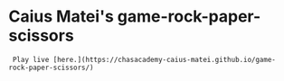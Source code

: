 ﻿# Caius Matei's game-rock-paper-scissors
     Play live [here.](https://chasacademy-caius-matei.github.io/game-rock-paper-scissors/)
